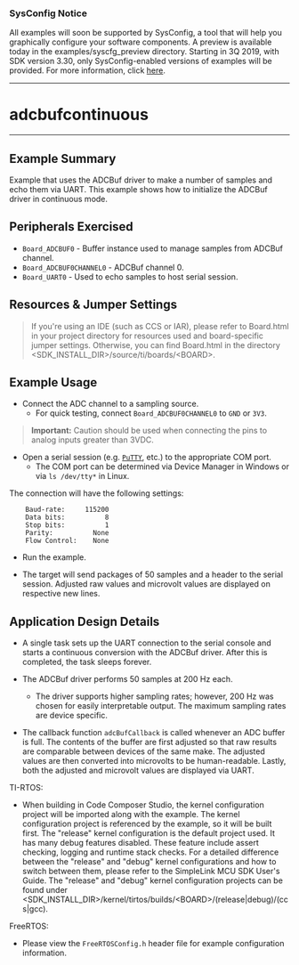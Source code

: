 ### SysConfig Notice

All examples will soon be supported by SysConfig, a tool that will help you graphically configure your software components. A preview is available today in the examples/syscfg_preview directory. Starting in 3Q 2019, with SDK version 3.30, only SysConfig-enabled versions of examples will be provided. For more information, click [here](http://www.ti.com/sysconfignotice).

---
# adcbufcontinuous

---

## Example Summary

Example that uses the ADCBuf driver to make a number of samples
and echo them via UART. This example shows how to initialize the
ADCBuf driver in continuous mode.

## Peripherals Exercised

* `Board_ADCBUF0` - Buffer instance used to manage samples from ADCBuf channel.
* `Board_ADCBUF0CHANNEL0` - ADCBuf channel 0.
* `Board_UART0` - Used to echo samples to host serial session.

## Resources & Jumper Settings

> If you're using an IDE (such as CCS or IAR), please refer to Board.html in
your project directory for resources used and board-specific jumper settings.
Otherwise, you can find Board.html in the directory
&lt;SDK_INSTALL_DIR&gt;/source/ti/boards/&lt;BOARD&gt;.

## Example Usage

* Connect the ADC channel to a sampling source.
    * For quick testing, connect `Board_ADCBUF0CHANNEL0` to `GND` or `3V3`.

>__Important:__ Caution should be used when connecting the pins to analog inputs greater than 3VDC.

* Open a serial session (e.g. [`PuTTY`](http://www.putty.org/ "PuTTY's
Homepage"), etc.) to the appropriate COM port.
    * The COM port can be determined via Device Manager in Windows or via
`ls /dev/tty*` in Linux.

The connection will have the following settings:
```
    Baud-rate:     115200
    Data bits:          8
    Stop bits:          1
    Parity:          None
    Flow Control:    None
```

* Run the example.

* The target will send packages of 50 samples and a header to the serial
session. Adjusted raw values and microvolt values are displayed
on respective new lines.

## Application Design Details

* A single task sets up the UART connection to the serial console and starts
a continuous conversion with the ADCBuf driver. After this is completed, the
task sleeps forever.

* The ADCBuf driver performs 50 samples at 200 Hz each.
    * The driver supports higher sampling rates; however, 200 Hz was chosen for
easily interpretable output. The maximum sampling rates are device specific.

* The callback function `adcBufCallback` is called whenever an ADC buffer is
full. The contents of the buffer are first adjusted so that raw results are
comparable between devices of the same make. The adjusted values are then
converted into microvolts to be human-readable. Lastly, both the adjusted and
microvolt values are displayed via UART.

TI-RTOS:

* When building in Code Composer Studio, the kernel configuration project will
be imported along with the example. The kernel configuration project is
referenced by the example, so it will be built first. The "release" kernel
configuration is the default project used. It has many debug features disabled.
These feature include assert checking, logging and runtime stack checks. For a
detailed difference between the "release" and "debug" kernel configurations and
how to switch between them, please refer to the SimpleLink MCU SDK User's
Guide. The "release" and "debug" kernel configuration projects can be found
under &lt;SDK_INSTALL_DIR&gt;/kernel/tirtos/builds/&lt;BOARD&gt;/(release|debug)/(ccs|gcc).

FreeRTOS:

* Please view the `FreeRTOSConfig.h` header file for example configuration
information.
